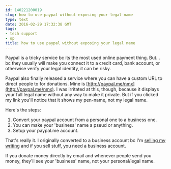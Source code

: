 ```yaml
---
id: 140221200019
slug: how-to-use-paypal-without-exposing-your-legal-name
type: text
date: 2016-02-29 17:32:38 GMT
tags:
- tech support
- op
title: how to use paypal without exposing your legal name
---
```

Paypal is a tricky service bc its the most used online payment thing. But... bc they usually will make you connect it to a credit card, bank account, or otherwise verify your legal identity, it can be risky.

Paypal also finally released a service where you can have a custom URL to direct people to for donations. Mine is [http://paypal.me/nmx](http://paypal.me/nmx). I was irritated at this, though, because it displays your full legal name without any way to make it private. But if you clicked my link you'll notice that it shows my pen-name, not my legal name.

Here's the steps:

1. Convert your paypal account from a personal one to a business one.
2. You can make your 'business' name a pseud or anything.
3. Setup your paypal.me account.

That's really it. I originally converted to a business account bc I'm [selling my writing](http://by.mxb.ca) and if you sell stuff, you need a business account. 

If you donate money directly by email and whenever people send you money, they'll see your 'business' name, not your personal/legal name.